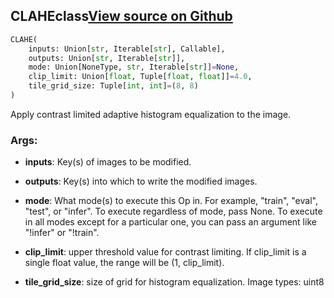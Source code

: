 ## CLAHE<span class="tag">class</span><a class="sourcelink" href=https://github.com/fastestimator/fastestimator/blob/r1.0/fastestimator/op/numpyop/univariate/clahe.py/#L22-L47>View source on Github</a>
```python
CLAHE(
	inputs: Union[str, Iterable[str], Callable],
	outputs: Union[str, Iterable[str]],
	mode: Union[NoneType, str, Iterable[str]]=None,
	clip_limit: Union[float, Tuple[float, float]]=4.0,
	tile_grid_size: Tuple[int, int]=(8, 8)
)
```
Apply contrast limited adaptive histogram equalization to the image.


<h3>Args:</h3>


* **inputs**: Key(s) of images to be modified.

* **outputs**: Key(s) into which to write the modified images.

* **mode**: What mode(s) to execute this Op in. For example, "train", "eval", "test", or "infer". To execute regardless of mode, pass None. To execute in all modes except for a particular one, you can pass an argument like "!infer" or "!train".

* **clip_limit**: upper threshold value for contrast limiting. If clip_limit is a single float value, the range will be (1, clip_limit).

* **tile_grid_size**: size of grid for histogram equalization. Image types: uint8

